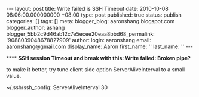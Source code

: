 --- layout: post title: Write failed is SSH Timeout date: 2010-10-08 08:06:00.000000000 +08:00 type: post published: true status: publish categories: \[\] tags: \[\] meta: blogger\_blog: aaronshang.blogspot.com blogger\_author: ashang blogger\_5bb2c9d46ab12c7e5ecee20eaa8bbd68\_permalink: '9088039048678827909' author: login: aaronshang email: aaronshang@gmail.com display\_name: Aaron first\_name: '' last\_name: '' ---

****<span> </span>**SSH session Timeout and break with this:
Write failed: Broken pipe?**

to make it better, try tune client side option ServerAliveInterval to a small value.

~/.ssh/ssh\_config:
ServerAliveInterval 30
